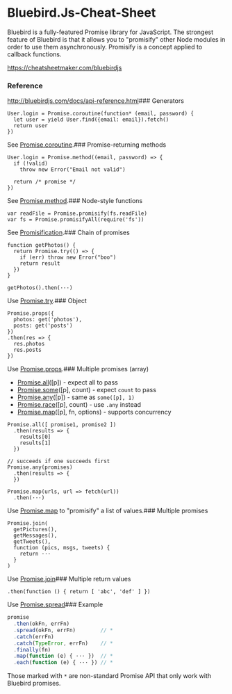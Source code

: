 # Bluebird.Js-Cheat-Sheet
Bluebird is a fully-featured Promise library for JavaScript. The strongest feature of Bluebird is that it allows you to "promisify" other Node modules in order to use them asynchronously. Promisify is a concept applied to callback functions.

https://cheatsheetmaker.com/bluebirdjs

### Reference

<http://bluebirdjs.com/docs/api-reference.html>### Generators
```
User.login = Promise.coroutine(function* (email, password) {
  let user = yield User.find({email: email}).fetch()
  return user
})﻿
```

See [Promise.coroutine](http://bluebirdjs.com/docs/api/promise.coroutine.html).### Promise-returning methods
```
User.login = Promise.method((email, password) => {
  if (!valid)
    throw new Error("Email not valid")

  return /* promise */
})﻿
```

See [Promise.method](http://bluebirdjs.com/docs/api/promise.method.html).### Node-style functions
```
var readFile = Promise.promisify(fs.readFile)
var fs = Promise.promisifyAll(require('fs'))﻿
```

See [Promisification](http://bluebirdjs.com/docs/api/promisification.html).### Chain of promises
```
function getPhotos() {
  return Promise.try(() => {
    if (err) throw new Error("boo")
    return result
  })
}

getPhotos().then(···)﻿
```

Use [Promise.try](http://bluebirdjs.com/docs/api/promise.try.html).### Object
```
Promise.props({
  photos: get('photos'),
  posts: get('posts')
})
.then(res => {
  res.photos
  res.posts
})﻿
```

Use [Promise.props](http://bluebirdjs.com/docs/api/promise.props.html).### Multiple promises (array)
*   [Promise.all](http://bluebirdjs.com/docs/api/promise.all.html)(\[p\]) - expect all to pass
*   [Promise.some](http://bluebirdjs.com/docs/api/promise.some.html)(\[p\], count) - expect `count` to pass
*   [Promise.any](http://bluebirdjs.com/docs/api/promise.any.html)(\[p\]) - same as `some([p], 1)`
*   [Promise.race](http://bluebirdjs.com/docs/api/promise.race.html)(\[p\], count) - use `.any` instead
*   [Promise.map](http://bluebirdjs.com/docs/api/promise.map.html)(\[p\], fn, options) - supports concurrency

```
Promise.all([ promise1, promise2 ])
  .then(results => {
    results[0]
    results[1]
  })

// succeeds if one succeeds first
Promise.any(promises)
  .then(results => {
  })
```

```
Promise.map(urls, url => fetch(url))
  .then(···)

```

Use [Promise.map](http://bluebirdjs.com/docs/api/promise.map.html) to "promisify" a list of values.### Multiple promises
```
Promise.join(
  getPictures(),
  getMessages(),
  getTweets(),
  function (pics, msgs, tweets) {
    return ···
  }
)﻿
```

Use [Promise.join](http://bluebirdjs.com/docs/api/promise.join.html)### Multiple return values
```
.then(function () { return [ 'abc', 'def' ] }) 
```

Use [Promise.spread](http://bluebirdjs.com/docs/api/promise.spread.html)### Example

```js
promise
  .then(okFn, errFn)
  .spread(okFn, errFn)        // *
  .catch(errFn)
  .catch(TypeError, errFn)    // *
  .finally(fn)
  .map(function (e) { ··· })  // *
  .each(function (e) { ··· }) // *
```

Those marked with `*` are non-standard Promise API that only work with Bluebird promises.
